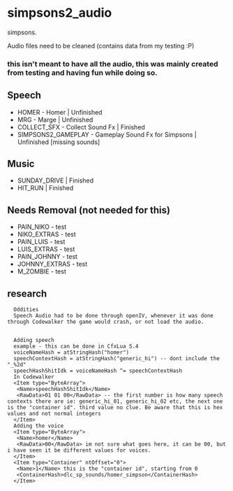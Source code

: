 # simpsons2_audio
simpsons.

Audio files need to be cleaned (contains data from my testing :P) 

### this isn't meant to have all the audio, this was mainly created from testing and having fun while doing so.

## Speech
* HOMER - Homer | Unfinished
* MRG - Marge | Unfinished
* COLLECT_SFX - Collect Sound Fx | Finished
* SIMPSONS2_GAMEPLAY - Gameplay Sound Fx for Simpsons | Unfinished [missing sounds]

## Music
* SUNDAY_DRIVE | Finished
* HIT_RUN | Finished

## Needs Removal (not needed for this)
* PAIN_NIKO - test
* NIKO_EXTRAS - test
* PAIN_LUIS - test
* LUIS_EXTRAS - test
* PAIN_JOHNNY - test
* JOHNNY_EXTRAS - test
* M_ZOMBIE - test

## research
```
  Oddities
  Speech Audio had to be done through openIV, whenever it was done through Codewalker the game would crash, or not load the audio.
  
  
  Adding speech
  example - this can be done in CfxLua 5.4
  voiceNameHash = atStringHash("homer")
  speechContextHash = atStringHash("generic_hi") -- dont include the "_%2d"
  speechHashShitIdk = voiceNameHash ^= speechContextHash
  In Codewalker
  <Item type="ByteArray">
   <Name>speechHashShitIdk</Name>
   <RawData>01 01 00</RawData> -- the first number is how many speech contexts there are ie: generic_hi_01, generic_hi_02 etc, the next one is the "container id". third value no clue. Be aware that this is hex values and not normal integers
  </Item>
  Adding the voice
  <Item type="ByteArray">
   <Name>homer</Name>
   <RawData>00</RawData> im not sure what goes here, it can be 00, but i have seen it be different values for voices.
  </Item>
  <Item type="Container" ntOffset="0">
   <Name>1</Name> this is the "container id", starting from 0
   <ContainerHash>dlc_sp_sounds/homer_simpson</ContainerHash>
  </Item>
```

